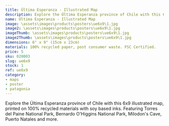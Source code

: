 ```yaml
---
title: Última Esperanza - Illustrated Map
description: Explore the Última Esperanza province of Chile with this 6x9 illustrated map, printed on 100% recycled materials.
name: Última Esperanza - Illustrated Map
image: \assets\images\products\posters\ue6x9\1.jpg
image2: \assets\images\products\posters\ue6x9\1.jpg
imageThumb: \assets\images\products\posters\ue6x9\1.jpg
image2Thumb: \assets\images\products\posters\ue6x9\1.jpg
dimensions: 6" x 9" (15cm x 23cm)
materials: 100% recycled paper, post consumer waste. FSC Certified.
price: 5
sku: 020003
slug: ue6x9
stock: 1
ref: ue6x9
category:
- maps
- poster
- patagonia
---
```

Explore the Última Esperanza province of Chile with this 6x9 illustrated map, printed on 100% recycled materials with soy based inks. Featuring Torres del Paine National Park, Bernardo O'Higgins National Park, Milodon's Cave, Puerto Natales and more.
